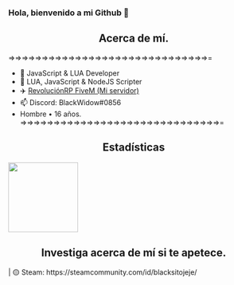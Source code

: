 ### Hola, bienvenido a mi Github 👋

<h2 align="center">Acerca de mí.</h2>

=>=>=>=>=>=>=>=>=>=>=>=>=>=>=>=>=>=>=>=>=>=>=>=>=>=>=>=>=>=>=
- 💎 JavaScript & LUA Developer
- 📝 LUA, JavaScript & NodeJS Scripter
- ✈️ <a href="https://discord.gg/fVz24mKA5P">RevoluciónRP FiveM (Mi servidor)</a> 
- 📫 Discord: BlackWidow#0856
- Hombre • 16 años.                     
=>=>=>=>=>=>=>=>=>=>=>=>=>=>=>=>=>=>=>=>=>=>=>=>=>=>=>=>=>=>=


<h2 align="center">Estadísticas</h2>

<img height="140px" src="https://github-readme-stats.vercel.app/api?username=BlackLovesDeveloping&show_icons=true&theme=dark" />

<h2 align="center">Investiga acerca de mí si te apetece.</h2>
<p> </p>
| 🟡 Steam: https://steamcommunity.com/id/blacksitojeje/
</p>
